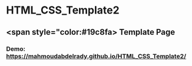 # HTML_CSS_Template2
## <span style="color:#19c8fa></span> Template Page
### Demo: https://mahmoudabdelrady.github.io/HTML_CSS_Template2/
